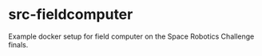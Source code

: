 # src-fieldcomputer
Example docker setup for field computer on the Space Robotics Challenge finals.
